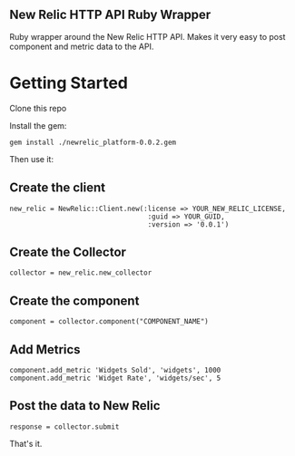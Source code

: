 New Relic HTTP API Ruby Wrapper
----------------------

Ruby wrapper around the New Relic HTTP API. Makes it very easy to post component and metric data to the API.


Getting Started
==============

Clone this repo

Install the gem:

    gem install ./newrelic_platform-0.0.2.gem



Then use it:

Create the client
------

```
new_relic = NewRelic::Client.new(:license => YOUR_NEW_RELIC_LICENSE,
                                  :guid => YOUR_GUID,
                                  :version => '0.0.1')
```


Create the Collector
-----

```
collector = new_relic.new_collector
```


Create the component
------

```
component = collector.component("COMPONENT_NAME")
```




Add Metrics
-------- 

```
component.add_metric 'Widgets Sold', 'widgets', 1000
component.add_metric 'Widget Rate', 'widgets/sec', 5
```



Post the data to New Relic
---------
```
response = collector.submit
```


That's it.
